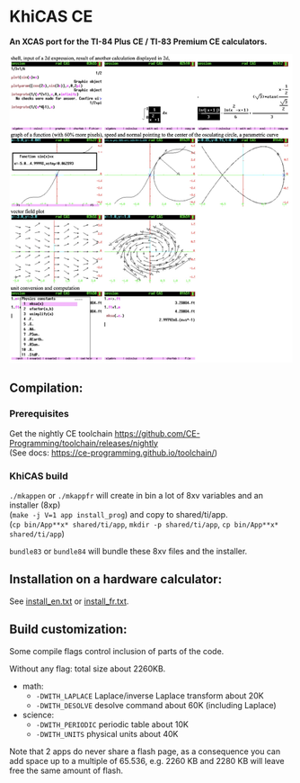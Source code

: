 # KhiCAS CE

**An XCAS port for the TI-84 Plus CE / TI-83 Premium CE calculators.**

![KhiCAS Screenshots](screenshot.jpg)

## Compilation:

### Prerequisites

Get the nightly CE toolchain https://github.com/CE-Programming/toolchain/releases/nightly  
(See docs: https://ce-programming.github.io/toolchain/)

### KhiCAS build

`./mkappen` or `./mkappfr`
will create in bin a lot of 8xv variables and an installer (8xp)  
(`make -j V=1 app install_prog`) and copy to shared/ti/app.  
(`cp bin/App**x* shared/ti/app`, `mkdir -p shared/ti/app`, `cp bin/App**x* shared/ti/app`)  

`bundle83` or `bundle84` will bundle these 8xv files and the installer.

## Installation on a hardware calculator:
See [install_en.txt](install_en.txt) or [install_fr.txt](install_fr.txt).

## Build customization:
Some compile flags control inclusion of parts of the code.

Without any flag: total size about 2260KB.
* math:
  * `-DWITH_LAPLACE`  Laplace/inverse Laplace transform about 20K
  * `-DWITH_DESOLVE`  desolve command about 60K (including Laplace)
* science:
  * `-DWITH_PERIODIC` periodic table about 10K
  * `-DWITH_UNITS` physical units about 40K

Note that 2 apps do never share a flash page, as a consequence you can
add space up to a multiple of 65.536, e.g. 2260 KB and 2280 KB will
leave free the same amount of flash.
